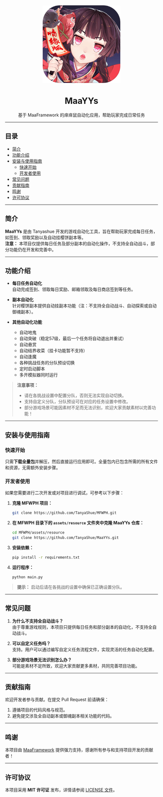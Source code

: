 <p align="center">
  <img alt="MaaYYs LOGO" src="app/logo.png" width="256" height="256" />
</p>

<div align="center">
  <h1>MaaYYs</h1>
  <p>基于 MaaFramework 的痒痒鼠自动化应用，帮助玩家完成日常任务</p>
</div>

---

## 目录
- [简介](#简介)
- [功能介绍](#功能介绍)
- [安装与使用指南](#安装与使用指南)
  - [快速开始](#快速开始)
  - [开发者使用](#开发者使用)
- [常见问题](#常见问题)
- [贡献指南](#贡献指南)
- [鸣谢](#鸣谢)
- [许可协议](#许可协议)

---

## 简介

**MaaYYs** 是由 Tanyashue 开发的游戏自动化工具，旨在帮助玩家完成每日任务，如签到、领取奖励以及自动挂樱饼副本等。  
**注意：** 本项目仅提供每日任务及部分副本的自动化操作，不支持全自动战斗，部分功能仍在开发和完善中。

---

## 功能介绍

- **每日任务自动化**  
  自动完成签到、领取每日奖励、邮箱领取及每日商店签到等任务。

- **副本自动化**  
  针对樱饼副本提供自动挂副本功能（注：不支持全自动战斗、自动探索或自动御魂副本）。

- **其他自动化功能**
  - 自动地鬼
  - 自动突破（稳定57级，最后一个任务将自动退出并重试）
  - 自动悬赏
  - 自动结界收菜（挂卡功能暂不支持）
  - 自动逢魔
  - 各种挑战任务的分队预设切换
  - 定时启动脚本
  - 多开模拟器同时运行

> **注意事项：**  
> - 请在各挑战设置中配置分队，否则无法实现自动切换。  
> - 支持自定义分队，分队预设可在对应的任务设置中修改。  
> - 部分游戏场景可能因素材不足而无法识别，欢迎大家贡献素材以完善功能！

---

## 安装与使用指南

### 快速开始

只需**下载全量包**并解压，然后直接运行应用即可。全量包内已包含所需的所有文件和资源，无需额外安装步骤。


### 开发者使用

如果您需要进行二次开发或对项目进行调试，可参考以下步骤：

1. **克隆 MFWPH 项目：**
   ```bash
   git clone https://github.com/TanyaShue/MFWPH.git
   ```

2. **在 MFWPH 目录下的 `assets/resource` 文件夹中克隆 MaaYYs 仓库：**
   ```bash
   cd MFWPH/assets/resource
   git clone https://github.com/TanyaShue/MaaYYs.git
   ```

3. **安装依赖：**
   ```bash
   pip install -r requirements.txt
   ```

4. **运行程序：**
   ```bash
   python main.py
   ```

> **提示：** 启动后请在各挑战的设置中确保已正确设置分队。

---

## 常见问题

1. **为什么不支持全自动战斗？**  
   由于尊重游戏规则，本项目只提供每日任务和部分副本的自动化，不支持全自动战斗。

2. **可以自定义任务吗？**  
   支持。用户可以通过编写自定义任务流程文件，实现灵活的任务自动化配置。

3. **部分游戏场景无法识别怎么办？**  
   可能是素材不足所致，欢迎大家贡献更多素材，共同完善项目功能。

---

## 贡献指南

欢迎开发者参与贡献。在提交 Pull Request 前请确保：

1. 遵循项目的代码风格与规范。
2. 避免提交涉及全自动副本或御魂副本相关功能的代码。

---

## 鸣谢

本项目由 [MaaFramework](https://github.com/MaaXYZ/MaaFramework) 提供强力支持，感谢所有参与和支持项目开发的贡献者！

---

## 许可协议

本项目采用 **MIT 许可证** 发布，详情请参阅 [LICENSE 文件](LICENSE)。
